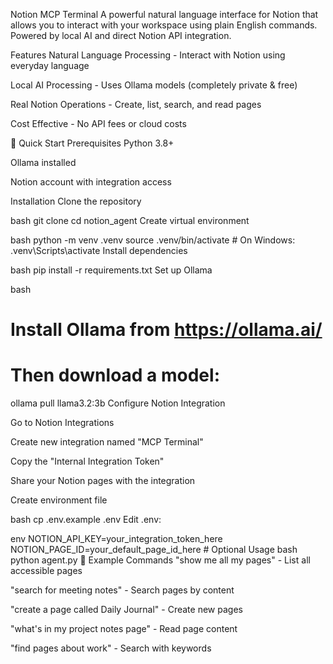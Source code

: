  Notion MCP Terminal
A powerful natural language interface for Notion that allows you to interact with your workspace using plain English commands. Powered by local AI and direct Notion API integration.

 
Features
Natural Language Processing - Interact with Notion using everyday language

Local AI Processing - Uses Ollama models (completely private & free)

Real Notion Operations - Create, list, search, and read pages

Cost Effective - No API fees or cloud costs

🎯 Quick Start
Prerequisites
Python 3.8+

Ollama installed

Notion account with integration access

Installation
Clone the repository

bash
git clone <your-repo-url>
cd notion_agent
Create virtual environment

bash
python -m venv .venv
source .venv/bin/activate  # On Windows: .venv\Scripts\activate
Install dependencies

bash
pip install -r requirements.txt
Set up Ollama

bash
# Install Ollama from https://ollama.ai/
# Then download a model:
ollama pull llama3.2:3b
Configure Notion Integration

Go to Notion Integrations

Create new integration named "MCP Terminal"

Copy the "Internal Integration Token"

Share your Notion pages with the integration

Create environment file

bash
cp .env.example .env
Edit .env:

env
NOTION_API_KEY=your_integration_token_here
NOTION_PAGE_ID=your_default_page_id_here  # Optional
Usage
bash
python agent.py
💬 Example Commands
"show me all my pages" - List all accessible pages

"search for meeting notes" - Search pages by content

"create a page called Daily Journal" - Create new pages

"what's in my project notes page" - Read page content

"find pages about work" - Search with keywords
